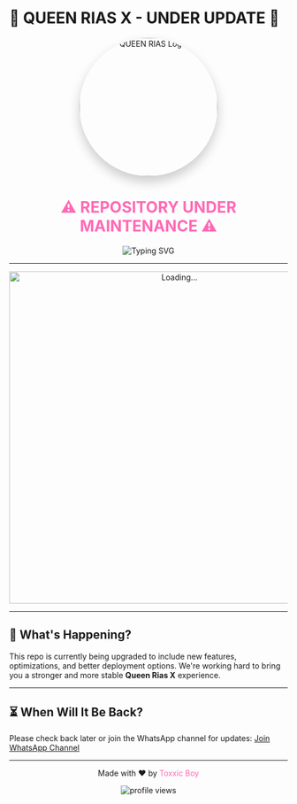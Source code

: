 # 🚧 QUEEN RIAS X - UNDER UPDATE 🚧

<p align="center">
  <img src="https://files.catbox.moe/68moyh.jpeg" width="250" alt="QUEEN RIAS Logo" style="border-radius:50%;box-shadow: 0 10px 20px rgba(0,0,0,0.2);">
</p>

<h1 align="center">
  <span style="color: #ff69b4;">⚠️ REPOSITORY UNDER MAINTENANCE ⚠️</span>
</h1>

<div align="center">
  <img src="https://readme-typing-svg.demolab.com?font=Fira+Code&size=30&duration=3000&pause=1000&color=FF0000&center=true&vCenter=true&width=1000&lines=REPO+IS+BEING+UPDATED;PLEASE+TRY+AGAIN+LATER;THANK+YOU+FOR+YOUR+PATIENCE" alt="Typing SVG" />
</div>

---

<p align="center">
  <img src="https://github.com/SP-XD/SP-XD/blob/main/images/dino_rounded.gif?raw=true" width="600" alt="Loading..." />
</p>

---

## 🔧 What's Happening?

This repo is currently being upgraded to include new features, optimizations, and better deployment options. We're working hard to bring you a stronger and more stable **Queen Rias X** experience.

---

## ⏳ When Will It Be Back?

Please check back later or join the WhatsApp channel for updates:
[Join WhatsApp Channel](https://whatsapp.com/channel/0029Vb54jEH0rGiDgUkRQa0c)

---

<div align="center">
  <p>Made with ❤️ by <a href="https://github.com/Toxic1239" style="color: #ff69b4; text-decoration: none;">Toxxic Boy</a></p>
  <img src="https://komarev.com/ghpvc/?username=Toxic1239&label=Profile%20views&color=ff69b4&style=flat" alt="profile views" />
</div>
